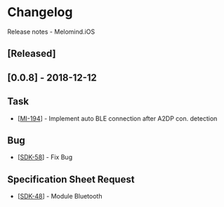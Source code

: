 # Changelog
Release notes - Melomind.iOS

## [Released]

## [0.0.8] - 2018-12-12

## Task
*   [[MI-194](https://mybrain.atlassian.net/browse/MI-194)] - Implement auto BLE connection after A2DP con. detection

## Bug

*   [[SDK-58](https://mybrain.atlassian.net/browse/SDK-58)] - Fix Bug

## Specification Sheet Request

*   [[SDK-48](https://mybrain.atlassian.net/browse/SDK-48)] - Module Bluetooth